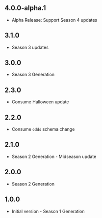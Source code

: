 ## 4.0.0-alpha.1

- Alpha Release: Support Season 4 updates

## 3.1.0

- Season 3 updates

## 3.0.0

- Season 3 Generation

## 2.3.0

- Consume Halloween update

## 2.2.0

- Consume `odds` schema change

## 2.1.0

- Season 2 Generation - Midseason update

## 2.0.0

- Season 2 Generation


## 1.0.0

- Initial version - Season 1 Generation
